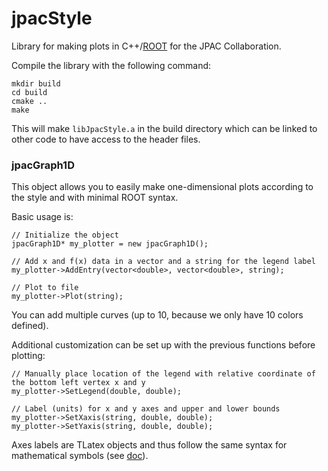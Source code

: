 # jpacStyle
Library for making plots in C++/[ROOT](https://root.cern/) for the JPAC Collaboration.

Compile the library with the following command:
```
mkdir build
cd build
cmake ..
make
```
This will make `libJpacStyle.a` in the build directory which can be linked to other code to have access to the header files.

### jpacGraph1D
This object allows you to easily make one-dimensional plots according to the style and with minimal ROOT syntax.

Basic usage is:
```
// Initialize the object
jpacGraph1D* my_plotter = new jpacGraph1D();

// Add x and f(x) data in a vector and a string for the legend label
my_plotter->AddEntry(vector<double>, vector<double>, string);

// Plot to file
my_plotter->Plot(string);
```
You can add multiple curves (up to 10, because we only have 10 colors defined).

Additional customization can be set up with the previous functions before plotting:
```
// Manually place location of the legend with relative coordinate of the bottom left vertex x and y
my_plotter->SetLegend(double, double);

// Label (units) for x and y axes and upper and lower bounds
my_plotter->SetXaxis(string, double, double);
my_plotter->SetYaxis(string, double, double);
```
Axes labels are TLatex objects and thus follow the same syntax for mathematical symbols (see [doc](https://root.cern.ch/doc/master/classTLatex.html)).

